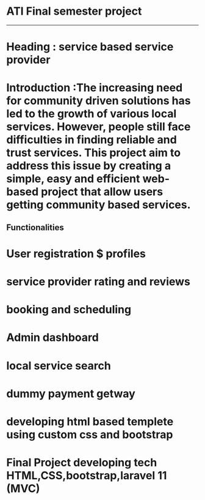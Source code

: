 # ATI Final semester project
------------------------------------
# Heading : service based service provider
# Introduction :The increasing need for community driven solutions has led to the growth of various local services. However, people still face difficulties in finding reliable and trust services. This project aim to address this issue by creating a simple, easy and efficient web-based project that allow users getting community based services.

## Functionalities
# User registration $ profiles
# service provider rating and reviews
# booking and scheduling
# Admin dashboard
# local service search
# dummy payment getway

# developing html based templete using custom css and bootstrap

# Final Project developing tech HTML,CSS,bootstrap,laravel 11 (MVC)